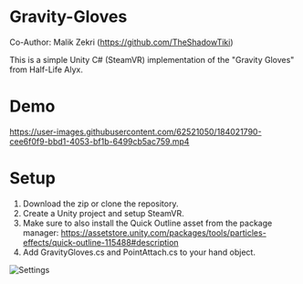 # Gravity-Gloves
Co-Author: Malik Zekri (https://github.com/TheShadowTiki)

This is a simple Unity C# (SteamVR) implementation of the "Gravity Gloves" from Half-Life Alyx.

# Demo
https://user-images.githubusercontent.com/62521050/184021790-cee6f0f9-bbd1-4053-bf1b-6499cb5ac759.mp4

# Setup
1. Download the zip or clone the repository.
2. Create a Unity project and setup SteamVR.
3. Make sure to also install the Quick Outline asset from the package manager: https://assetstore.unity.com/packages/tools/particles-effects/quick-outline-115488#description
4. Add GravityGloves.cs and PointAttach.cs to your hand object.

![Settings](https://user-images.githubusercontent.com/62521050/184026321-dd21cd67-6cbe-4639-b8cd-f62cd187bdff.png)


